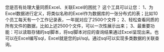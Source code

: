 您是否有处理大量同质Excel、关联Excel的困扰？
这个工具可以让您：
1、为Excel数据进行定义，将类似名称的Excel作为数据库的一张分布式的表；比如10个员工每天有一个工作记录表，一年就对应了2500个文件；
2、轻松查看同质的所有文件的数据，比如上述2500个文件，可以一次性展示出来；
3、最重要功能：可以读取存储的sql脚本，将sql脚本对应的查询结果通过Excel呈现出来。也可以在Excel编写sql，Excel就是您的pl/sql。通过sql可以实现多类数据的关联查询。
